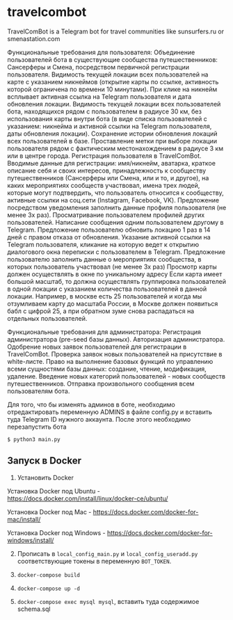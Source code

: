 # travelcombot
TravelComBot is a Telegram bot for travel communities like sunsurfers.ru or smenastation.com

Функциональные требования для пользователя:
Объединение пользователей бота в существующие сообщества путешественников: Сансерферы и Смена, посредством первичной регистрации пользователя.
Видимость текущей локации всех пользователей на карте с указанием никнеймов (открытие карты по ссылке, активность которой ограничена по времени 10 минутами). При клике на никнейм всплывает активная ссылка на Telegram пользователя и дата обновления локации.
Видимость текущей локации всех пользователей бота, находящихся рядом с пользователем в радиусе 30 км, без использования карты внутри бота (в виде списка пользователей с указанием: никнейма и активной ссылки на Telegram пользователя, даты обновления локации).
Сохранение истории обновления локаций всех пользователей в базе.
Проставление метки при выборе локации пользователя рядом с фактическим местонахождением в радиусе 3 км или в центре города.
Регистрация пользователя в TravelСomBot. Вводимые данные для регистрации:
имя/никнейм, 
аватарка,
краткое описание себя и своих интересов,
принадлежность к сообществу путешественников (Сансерферы или Смена, или и то, и другое), на каких мероприятиях сообществ участвовал,
имена трех людей, которые могут подтвердить, что пользователь относится к сообществу,
активные ссылки на соц.сети (Instagram, Facebook, VK).
Предложение посредством уведомления заполнить данные профиля пользователя (не менее 3х раз). 
Просматривание пользователем профилей других пользователей.
Написание сообщения одним пользователем другому в Telegram.
Предложение пользователю обновить локацию 1 раз в 14 дней с правом отказа от обновления.
Указание активной ссылки на Telegram пользователя, кликание на которую ведет к открытию диалогового окна переписки с пользователем в Telegram.
Предложение пользователю заполнить данные о мероприятиях сообщества, в которых пользователь участвовал (не менее 3х раз)
Просмотр карты должен осуществлять в окне по уникальному адресу
Если карта имеет большой масштаб, то должна осуществлять группировка пользователей в одной локации с указанием количества пользователей в данной локации. Например, в москве есть 25 пользователей и когда мы отзумливаем карту до масштаба России, в Москве должен появиться бабл с цифрой 25, а при обратном зуме снова распадаться на отдельных пользователей.

Функциональные требования для администратора:
Регистрация администратора (pre-seed базы данных).
Авторизация администратора.
Одобрение новых заявок пользователей для регистрации в TravelComBot.
Проверка заявок новых пользователей на присутствие в white-листе.
Право на выполнение базовых функций по управлению всеми сущностями базы данных: создание, чтение, модификация, удаление.
Введение новых категорий пользователей - новых сообществ путешественников.
Отправка произвольного сообщения всем пользователям бота.

Для того, что бы изменять админов в боте, необходимо отредактировать переменную ADMINS в файле config.py и вставить туда Telegram ID нужного аккаунта. После этого необходимо перезапустить бота

`$ python3 main.py`

## Запуск в Docker

1. Установить Docker

Установка Docker под Ubuntu - https://docs.docker.com/install/linux/docker-ce/ubuntu/

Установка Docker под Mac - https://docs.docker.com/docker-for-mac/install/

Установка Docker под Windows - https://docs.docker.com/docker-for-windows/install/

2. Прописать в `local_config_main.py` и `local_config_useradd.py` соответствующие токены в переменную `BOT_TOKEN`.

3. `docker-compose build`

4. `docker-compose up -d`

5. `docker-compose exec mysql mysql`, вставить туда содержимое schema.sql
